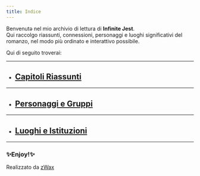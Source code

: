 ```yaml
---
title: Indice
---
```

Benvenutə nel mio archivio di lettura di **Infinite Jest**.  
Qui raccolgo riassunti, connessioni, personaggi e luoghi significativi del romanzo, nel modo più ordinato e interattivo possibile.

Qui di seguito troverai:

---
- ## [Capitoli Riassunti](Capitoli/)
---
- ## [Personaggi e Gruppi](Personaggi/)
---
- ## [Luoghi e Istituzioni](Luoghi/)
---
### ✨Enjoy!✨

Realizzato da [zWax](https://linktr.ee/zWax)